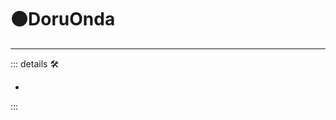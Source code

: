 # 🟠<motor>DoruOnda</motor>

---

<!-- =================================================== -->
<!-- =================================================== -->
<!-- =================================================== -->
<!-- =================================================== -->
<!-- =================================================== -->
::: details 🛠

-

:::
